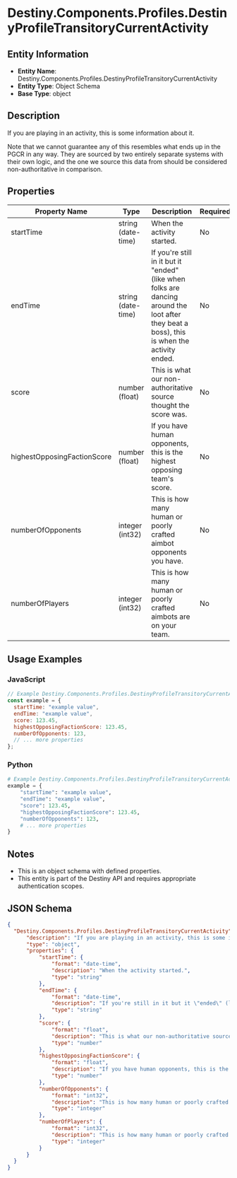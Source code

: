 # Destiny.Components.Profiles.DestinyProfileTransitoryCurrentActivity

## Entity Information
- **Entity Name**: Destiny.Components.Profiles.DestinyProfileTransitoryCurrentActivity
- **Entity Type**: Object Schema
- **Base Type**: object

## Description
If you are playing in an activity, this is some information about it.
Note that we cannot guarantee any of this resembles what ends up in the PGCR in any way. They are sourced by two entirely separate systems with their own logic, and the one we source this data from should be considered non-authoritative in comparison.

## Properties

| Property Name | Type | Description | Required |
|---------------|------|-------------|----------|
| startTime | string (date-time) | When the activity started. | No |
| endTime | string (date-time) | If you're still in it but it "ended" (like when folks are dancing around the loot after they beat a boss), this is when the activity ended. | No |
| score | number (float) | This is what our non-authoritative source thought the score was. | No |
| highestOpposingFactionScore | number (float) | If you have human opponents, this is the highest opposing team's score. | No |
| numberOfOpponents | integer (int32) | This is how many human or poorly crafted aimbot opponents you have. | No |
| numberOfPlayers | integer (int32) | This is how many human or poorly crafted aimbots are on your team. | No |

## Usage Examples

### JavaScript
```javascript
// Example Destiny.Components.Profiles.DestinyProfileTransitoryCurrentActivity object
const example = {
  startTime: "example value",
  endTime: "example value",
  score: 123.45,
  highestOpposingFactionScore: 123.45,
  numberOfOpponents: 123,
  // ... more properties
};
```

### Python
```python
# Example Destiny.Components.Profiles.DestinyProfileTransitoryCurrentActivity object
example = {
    "startTime": "example value",
    "endTime": "example value",
    "score": 123.45,
    "highestOpposingFactionScore": 123.45,
    "numberOfOpponents": 123,
    # ... more properties
}
```

## Notes
- This is an object schema with defined properties.
- This entity is part of the Destiny API and requires appropriate authentication scopes.

## JSON Schema
```json
{
  "Destiny.Components.Profiles.DestinyProfileTransitoryCurrentActivity":   {
      "description": "If you are playing in an activity, this is some information about it.\r\nNote that we cannot guarantee any of this resembles what ends up in the PGCR in any way. They are sourced by two entirely separate systems with their own logic, and the one we source this data from should be considered non-authoritative in comparison.",
      "type": "object",
      "properties": {
          "startTime": {
              "format": "date-time",
              "description": "When the activity started.",
              "type": "string"
          },
          "endTime": {
              "format": "date-time",
              "description": "If you're still in it but it \"ended\" (like when folks are dancing around the loot after they beat a boss), this is when the activity ended.",
              "type": "string"
          },
          "score": {
              "format": "float",
              "description": "This is what our non-authoritative source thought the score was.",
              "type": "number"
          },
          "highestOpposingFactionScore": {
              "format": "float",
              "description": "If you have human opponents, this is the highest opposing team's score.",
              "type": "number"
          },
          "numberOfOpponents": {
              "format": "int32",
              "description": "This is how many human or poorly crafted aimbot opponents you have.",
              "type": "integer"
          },
          "numberOfPlayers": {
              "format": "int32",
              "description": "This is how many human or poorly crafted aimbots are on your team.",
              "type": "integer"
          }
      }
  }
}
```
